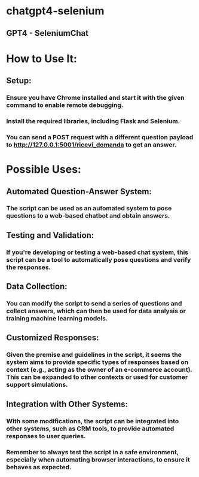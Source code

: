 # chatgpt4-selenium
## GPT4 - SeleniumChat 

# How to Use It:
## Setup:

### Ensure you have Chrome installed and start it with the given command to enable remote debugging.
### Install the required libraries, including Flask and Selenium.
### You can send a POST request with a different question payload to http://127.0.0.1:5001/ricevi_domanda to get an answer.

# Possible Uses:
## Automated Question-Answer System:
### The script can be used as an automated system to pose questions to a web-based chatbot and obtain answers.

## Testing and Validation:
### If you're developing or testing a web-based chat system, this script can be a tool to automatically pose questions and verify the responses.

## Data Collection:
### You can modify the script to send a series of questions and collect answers, which can then be used for data analysis or training machine learning models.

## Customized Responses:
### Given the premise and guidelines in the script, it seems the system aims to provide specific types of responses based on context (e.g., acting as the owner of an e-commerce account). This can be expanded to other contexts or used for customer support simulations.

## Integration with Other Systems:
### With some modifications, the script can be integrated into other systems, such as CRM tools, to provide automated responses to user queries.

### Remember to always test the script in a safe environment, especially when automating browser interactions, to ensure it behaves as expected.
